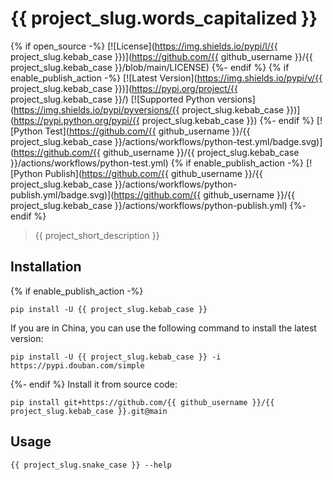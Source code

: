 # {{ project_slug.words_capitalized }}

{% if open_source -%}
[![License](https://img.shields.io/pypi/l/{{ project_slug.kebab_case }})](https://github.com/{{ github_username }}/{{ project_slug.kebab_case }}/blob/main/LICENSE)
{%- endif %}
{% if enable_publish_action -%}
[![Latest Version](https://img.shields.io/pypi/v/{{ project_slug.kebab_case }})](https://pypi.org/project/{{ project_slug.kebab_case }}/)
[![Supported Python versions](https://img.shields.io/pypi/pyversions/{{ project_slug.kebab_case }})](https://pypi.python.org/pypi/{{ project_slug.kebab_case }})
{%- endif %}
[![Python Test](https://github.com/{{ github_username }}/{{ project_slug.kebab_case }}/actions/workflows/python-test.yml/badge.svg)](https://github.com/{{ github_username }}/{{ project_slug.kebab_case }}/actions/workflows/python-test.yml)
{% if enable_publish_action -%}
[![Python Publish](https://github.com/{{ github_username }}/{{ project_slug.kebab_case }}/actions/workflows/python-publish.yml/badge.svg)](https://github.com/{{ github_username }}/{{ project_slug.kebab_case }}/actions/workflows/python-publish.yml)
{%- endif %}
> {{ project_short_description }}

## Installation
{% if enable_publish_action -%}
```shell
pip install -U {{ project_slug.kebab_case }}
```

If you are in China, you can use the following command to install the latest version:

```shell
pip install -U {{ project_slug.kebab_case }} -i https://pypi.douban.com/simple
```
{%- endif %}
Install it from source code:

```shell
pip install git+https://github.com/{{ github_username }}/{{ project_slug.kebab_case }}.git@main
```

## Usage

```shell
{{ project_slug.snake_case }} --help
```
